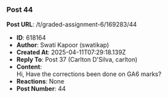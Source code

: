 ### Post 44
**Post URL**: /t/graded-assignment-6/169283/44
- **ID**: 618164
- **Author**: Swati Kapoor (swatikap)
- **Created At**: 2025-04-11T07:29:18.139Z
- **Reply To**: Post 37 (Carlton D'Silva, carlton)
- **Content**:  
  Hi,
Have the corrections been done on GA6 marks?
- **Reactions**: None
- **Post Number**: 44

